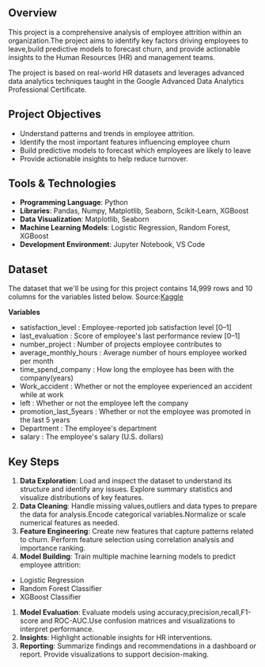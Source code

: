 ## Overview

This project is a comprehensive analysis of employee attrition within an organization.The project aims to identify key factors driving employees to leave,build predictive models to forecast churn, and provide actionable insights to the Human Resources (HR) and management teams.

The project is based on real-world HR datasets and leverages advanced data analytics techniques taught in the Google Advanced Data Analytics Professional Certificate.

## Project Objectives

- Understand patterns and trends in employee attrition.
- Identify the most important features influencing employee churn
- Build predictive models to forecast which employees are likely to leave
- Provide actionable insights to help reduce turnover.

## Tools & Technologies

- **Programming Language**: Python
- **Libraries**: Pandas, Numpy, Matplotlib, Seaborn, Scikit-Learn, XGBoost
- **Data Visualization**: Matplotlib, Seaborn
- **Machine Learning Models**: Logistic Regression, Random Forest, XGBoost
- **Development Environment**: Jupyter Notebook, VS Code


## Dataset

The dataset that we'll be using for this project contains 14,999 rows and 10 columns for the variables listed below.
Source:[Kaggle](https://www.kaggle.com/datasets/mfaisalqureshi/hr-analytics-and-job-prediction?select=HR_comma_sep.csv)

**Variables**                                        

- satisfaction_level : Employee-reported job satisfaction level [0–1]
- last_evaluation	: Score of employee's last performance review [0–1]
- number_project	: Number of projects employee contributes to
- average_monthly_hours	: Average number of hours employee worked per month
- time_spend_company : How long the employee has been with the company(years)
- Work_accident	: Whether or not the employee experienced an accident                               while at work
- left : Whether or not the employee left the company
- promotion_last_5years : Whether or not the employee was promoted in the last                              5 years
- Department : The employee's department
- salary : The employee's salary (U.S. dollars)

## Key Steps

1. **Data Exploration**: Load and inspect the dataset to understand its structure and identify any issues. Explore summary statistics and visualize distributions of key features.
1. **Data Cleaning**: Handle missing values,outliers and data types to prepare the data for analysis.Encode categorical variables.Normalize or scale numerical features as needed.
1. **Feature Engineering**: Create new features that capture patterns related to churn. Perform feature selection using correlation analysis and importance ranking.
1. **Model Building**: Train multiple machine learning models to predict employee attrition:
- Logistic Regression
- Random Forest Classifier
- XGBoost Classifier 
1. **Model Evaluation**: Evaluate models using accuracy,precision,recall,F1-score and ROC-AUC.Use confusion matrices and visualizations to interpret performance.
1. **Insights**: Highlight actionable insights for HR interventions.
1. **Reporting**: Summarize findings and recommendations in a dashboard or report. Provide visualizations to support decision-making. 

 




